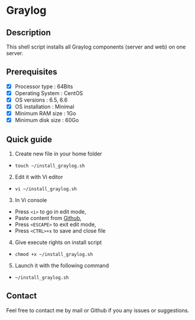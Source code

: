 # Graylog

## Description
This shell script installs all Graylog components (server and web) on one server.

## Prerequisites
- [x] Processor type : 64Bits
- [x] Operating System : CentOS
- [x] OS versions : 6.5, 6.6
- [x] OS installation : Minimal
- [x] Minimum RAM size : 1Go
- [x] Minimum disk size : 60Go

## Quick guide
1. Create new file in your home folder
  - `touch ~/install_graylog.sh`
2. Edit it with Vi editor
  - `vi ~/install_graylog.sh`
3. In Vi console
  * Press `<i>` to go in edit mode,
  * Paste content from [Github](https://github.com/mikael-andre/Graylog/blob/master/install_graylog.sh),
  * Press `<ESCAPE>` to exit edit mode,
  * Press `<CTRL>+x` to save and close file
4. Give execute rights on install script
  - `chmod +x ~/install_graylog.sh`
5. Launch it with the following command
  - `~/install_graylog.sh`

## Contact
Feel free to contact me by mail or Github if you any issues or suggestions.
